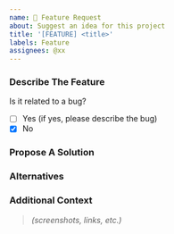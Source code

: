 ```yaml
---
name: 🚀 Feature Request
about: Suggest an idea for this project
title: '[FEATURE] <title>'
labels: Feature
assignees: @xx
---
```


### Describe The Feature

<!-- A clear and concise description of what the feature is. -->

Is it related to a bug?

- [ ] Yes (if yes, please describe the bug)
- [x] No

<!-- Related bug: #xx -->

### Propose A Solution

<!-- A clear and concise description of what you want to happen. -->

### Alternatives

<!-- If you've considered any alternative solutions, provide them here. -->

### Additional Context

> _(screenshots, links, etc.)_

<!-- Add any other context or screenshots about the feature request here. -->
